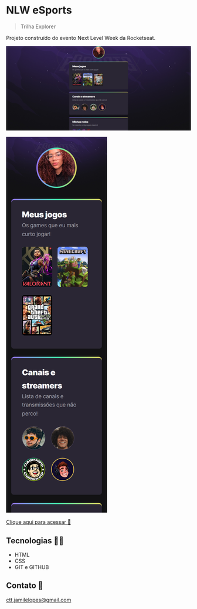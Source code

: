 # NLW eSports

> Trilha Explorer

Projeto construído do evento Next Level Week da Rocketseat.

![preview-web](./.github/preview-web.png)

![preview-mobile](./.github/preview-mobile.png)

[Clique aqui para acessar 🔗](https://jamilelopes.github.io/nlw-games/)

## Tecnologias 🐱‍💻

- HTML
- CSS
- GIT e GITHUB

## Contato 🤞

ctt.jamilelopes@gmail.com
